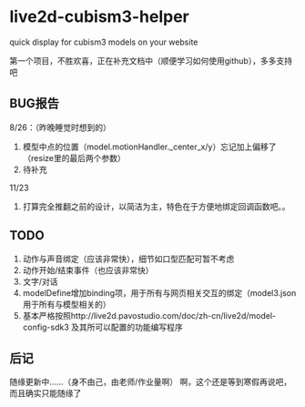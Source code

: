 # live2d-cubism3-helper
quick display for cubism3 models on your website

第一个项目，不胜欢喜，正在补充文档中（顺便学习如何使用github），多多支持吧

## BUG报告
8/26：（昨晚睡觉时想到的）
1. 模型中点的位置（model.motionHandler._center_x/y）忘记加上偏移了（resize里的最后两个参数）
2. 待补充

11/23
1. 打算完全推翻之前的设计，以简洁为主，特色在于方便地绑定回调函数吧。。

## TODO
1. 动作与声音绑定（应该非常快），细节如口型匹配可暂不考虑
2. 动作开始/结束事件（也应该非常快）
3. 文字/对话
4. modelDefine增加binding项，用于所有与网页相关交互的绑定（model3.json用于所有与模型相关的）
5. 基本严格按照http://live2d.pavostudio.com/doc/zh-cn/live2d/model-config-sdk3 及其所可以配置的功能编写程序

## 后记
随缘更新中......（身不由己，由老师/作业量啊）
啊，这个还是等到寒假再说吧，而且确实只能随缘了
